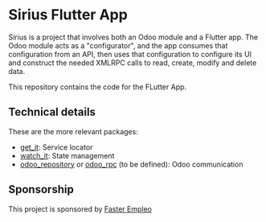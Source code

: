 # Sirius Flutter App

Sirius is a project that involves both an Odoo module and a Flutter app. The Odoo module acts as a "configurator", and the app consumes that configuration from an API, then uses that configuration to configure its UI and construct the needed XMLRPC calls to read, create, modify and delete data.

This repository contains the code for the FLutter App.

## Technical details
These are the more relevant packages:
- [get_it](https://pub.dev/packages/get_it): Service locator
- [watch_it](https://pub.dev/packages/watch_it): State management
- [odoo_repository](https://pub.dev/packages/odoo_repository) or [odoo_rpc](https://pub.dev/packages/odoo_rpc) (to be defined): Odoo communication

## Sponsorship
This project is sponsored by [Faster Empleo](https://faster.es)
